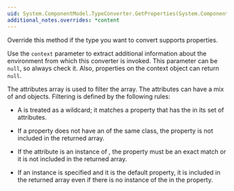 ```yaml
---
uid: System.ComponentModel.TypeConverter.GetProperties(System.ComponentModel.ITypeDescriptorContext,System.Object,System.Attribute[])
additional_notes.overrides: *content
---
```


<p>Override this method if the type you want to convert supports properties.  
  
 Use the <code>context</code> parameter to extract additional information about the environment from which this converter is invoked. This parameter can be `null`, so always check it. Also, properties on the context object can return `null`.  
  
 The attributes array is used to filter the array. The attributes can have a mix of <xref href="System.Type"></xref> and <xref href="System.Attribute"></xref> objects. Filtering is defined by the following rules:  
  
-   A <xref href="System.Type"></xref> is treated as a wildcard; it matches a property that has the <xref href="System.Type"></xref> in its set of attributes.  
  
-   If a property does not have an <xref href="System.Attribute"></xref> of the same class, the property is not included in the returned array.  
  
-   If the attribute is an instance of <xref href="System.Attribute"></xref>, the property must be an exact match or it is not included in the returned array.  
  
-   If an <xref href="System.Attribute"></xref> instance is specified and it is the default property, it is included in the returned array even if there is no instance of the <xref href="System.Attribute"></xref> in the property.</p>


